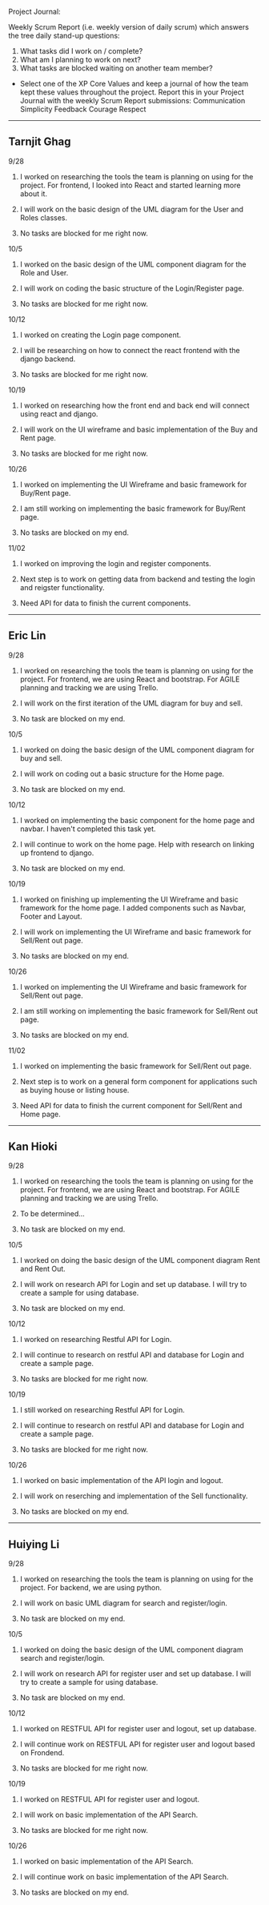 Project Journal:

Weekly Scrum Report (i.e. weekly version of daily scrum) which answers the tree daily stand-up questions:
  1. What tasks did I work on / complete?
  2. What am I planning to work on next?
  3. What tasks are blocked waiting on another team member?
- Select one of the XP Core Values and keep a journal of how the team kept these values throughout the project.  Report this in your Project Journal with the weekly Scrum Report submissions:
  Communication
  Simplicity
  Feedback
  Courage
  Respect

-----------------------------------------------------------------------------------------------------------------------------------------------------------------------------------
Tarnjit Ghag
-----------------------------------------------------------------------------------------------------------------------------------------------------------------------------------
9/28
1) I worked on researching the tools the team is planning on using for the project.
   For frontend, I looked into React and started learning more about it.

2) I will work on the basic design of the UML diagram for the User and Roles classes.

3) No tasks are blocked for me right now.

10/5
1) I worked on the basic design of the UML component diagram for the Role and User.

2) I will work on coding the basic structure of the Login/Register page.

3) No tasks are blocked for me right now.

10/12
1) I worked on creating the Login page component.

2) I will be researching on how to connect the react frontend with the django backend.

3) No tasks are blocked for me right now.

10/19
1) I worked on researching how the front end and back end will connect using react and django.

2) I will work on the UI wireframe and basic implementation of the Buy and Rent page.

3) No tasks are blocked for me right now.

10/26
1) I worked on implementing the UI Wireframe and basic framework for Buy/Rent page.

2) I am still working on implementing the basic framework for Buy/Rent page.

3) No tasks are blocked on my end.

11/02
1) I worked on improving the login and register components.

2) Next step is to work on getting data from backend and testing the login and reigster functionality.

3) Need API for data to finish the current components. 

-----------------------------------------------------------------------------------------------------------------------------------------------------------------------------------
Eric Lin
-----------------------------------------------------------------------------------------------------------------------------------------------------------------------------------
9/28
1) I worked on researching the tools the team is planning on using for the project.
   For frontend, we are using React and bootstrap. For AGILE planning and tracking we are using Trello.

2) I will work on the first iteration of the UML diagram for buy and sell.

3) No task are blocked on my end.

10/5
1) I worked on doing the basic design of the UML component diagram for buy and sell.

2) I will work on coding out a basic structure for the Home page.

3) No task are blocked on my end.

10/12
1) I worked on implementing the basic component for the home page and navbar. I haven't completed this task yet.

2) I will continue to work on the home page. Help with research on linking up frontend to django.

3) No task are blocked on my end.

10/19
1) I worked on finishing up implementing the UI Wireframe and basic framework for the home page. I added components such as Navbar, Footer and Layout.

2) I will work on implementing the UI Wireframe and basic framework for Sell/Rent out page.

3) No tasks are blocked on my end.

10/26
1) I worked on implementing the UI Wireframe and basic framework for Sell/Rent out page.

2) I am still working on implementing the basic framework for Sell/Rent out page.

3) No tasks are blocked on my end.

11/02
1) I worked on implementing the basic framework for Sell/Rent out page.

2) Next step is to work on a general form component for applications such as buying house or listing house.

3) Need API for data to finish the current component for Sell/Rent and Home page. 
-----------------------------------------------------------------------------------------------------------------------------------------------------------------------------------
Kan Hioki
-----------------------------------------------------------------------------------------------------------------------------------------------------------------------------------
9/28
1) I worked on researching the tools the team is planning on using for the project.
   For frontend, we are using React and bootstrap. For AGILE planning and tracking we are using Trello.

2) To be determined... 

3) No task are blocked on my end.

10/5

1) I worked on doing the basic design of the UML component diagram Rent and Rent Out.

2) I will work on research API for Login and set up database. I will try to create a sample for using database.

3) No task are blocked on my end.

10/12
1) I worked on researching Restful API for Login.

2) I will continue to research on restful API and database for Login and create a sample page.

3) No tasks are blocked for me right now.

10/19
1) I still worked on researching Restful API for Login.

2) I will continue to research on restful API and database for Login and create a sample page.

3) No tasks are blocked for me right now.

10/26
1) I worked on basic implementation of the API login and logout.

2) I will work on reserching and implementation of the Sell functionality.

3) No tasks are blocked on my end.

-----------------------------------------------------------------------------------------------------------------------------------------------------------------------------------
Huiying Li
-----------------------------------------------------------------------------------------------------------------------------------------------------------------------------------
9/28
1) I worked on researching the tools the team is planning on using for the project.
   For backend, we are using python.

2) I will work on basic UML diagram for search and register/login.

3) No task are blocked on my end.

10/5

1) I worked on doing the basic design of the UML component diagram search and register/login.

2) I will work on research API for register user and set up database. I will try to create a sample for using database.

3) No task are blocked on my end.

10/12
1) I worked on RESTFUL API for register user and logout, set up database.

2) I will continue work on RESTFUL API for register user and logout based on Frondend.

3) No tasks are blocked for me right now.

10/19

1) I worked on RESTFUL API for register user and logout.

2) I will work on basic implementation of the API Search.

3) No tasks are blocked for me right now.

10/26
1) I worked on basic implementation of the API Search.

2) I will continue work on basic implementation of the API Search.

3) No tasks are blocked on my end.
